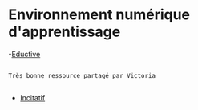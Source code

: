 # Environnement numérique d'apprentissage

-[Eductive](https://eductive.ca/ressource/concevoir-un-environnement-numerique-dapprentissage-beton/)

```{note}

Très bonne ressource partagé par Victoria


```

- [Incitatif](https://eductive.ca/ressource/utilisation-dincitatifs-comportementaux-pour-modifier-lenvironnement-dapprentissage/)
